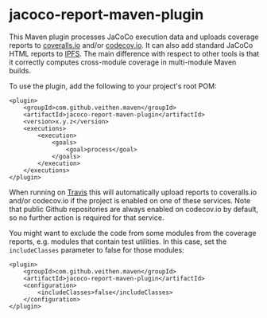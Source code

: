 # jacoco-report-maven-plugin

This Maven plugin processes JaCoCo execution data and uploads coverage reports to [coveralls.io](https://coveralls.io) and/or [codecov.io](https://codecov.io). It can also add standard JaCoCo HTML reports to [IPFS](https://ipfs.io). The main difference with respect to other tools is that it correctly computes cross-module coverage in multi-module Maven builds.

To use the plugin, add the following to your project's root POM:

    <plugin>
        <groupId>com.github.veithen.maven</groupId>
        <artifactId>jacoco-report-maven-plugin</artifactId>
        <version>x.y.z</version>
        <executions>
            <execution>
                <goals>
                    <goal>process</goal>
                </goals>
            </execution>
        </executions>
    </plugin>

When running on [Travis](https://travis-ci.org) this will automatically upload reports to coveralls.io and/or codecov.io if the project is enabled on one of these services. Note that public Github repositories are always enabled on codecov.io by default, so no further action is required for that service.

You might want to exclude the code from some modules from the coverage reports, e.g. modules that contain test utilities. In this case, set the `includeClasses` parameter to false for those modules:

    <plugin>
        <groupId>com.github.veithen.maven</groupId>
        <artifactId>jacoco-report-maven-plugin</artifactId>
        <configuration>
            <includeClasses>false</includeClasses>
        </configuration>
    </plugin>
